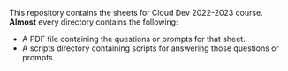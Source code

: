 This repository contains the sheets for Cloud Dev 2022-2023 course. __Almost__ every directory contains the following:

- A PDF file containing the questions or prompts for that sheet.
- A scripts directory containing scripts for answering those questions or prompts.

